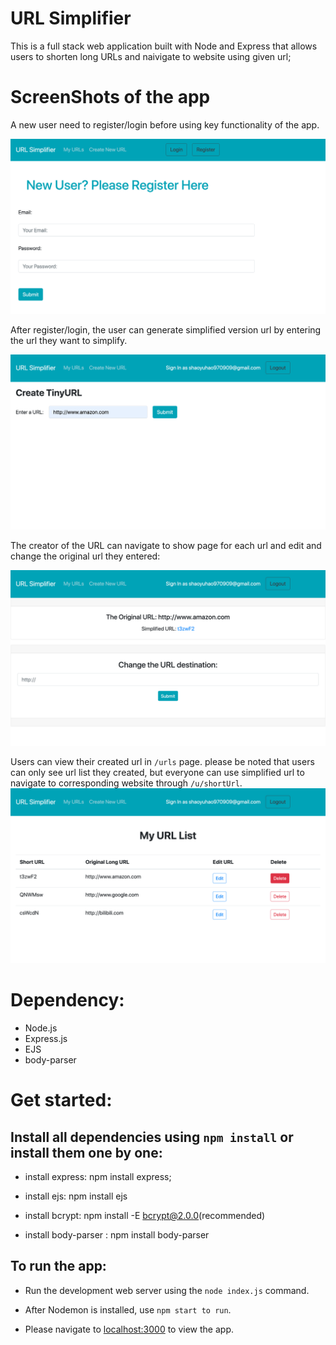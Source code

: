 # URL Simplifier

This is a full stack web application built with Node and Express that allows users to shorten long URLs and naivigate to website using given url;

# ScreenShots of the app

A new user need to register/login before using key functionality of the app.

![](https://github.com/97-Jeffrey/URL-Simplifier/blob/master/doc/Screen%20Shot%202021-04-02%20at%202.57.37%20PM.png?raw=true)

After register/login, the user can generate simplified version url by entering the url they want to simplify.

![](https://github.com/97-Jeffrey/URL-Simplifier/blob/master/doc/Screen%20Shot%202021-04-02%20at%202.58.13%20PM.png?raw=true)

The creator of the URL can navigate to show page for each url and edit and change the original url they entered:

![](https://github.com/97-Jeffrey/URL-Simplifier/blob/master/doc/Screen%20Shot%202021-04-02%20at%202.58.29%20PM.png?raw=true)

Users can view their created url in `/urls` page. please be noted that users can only see url list they created, but everyone can use simplified url to navigate to corresponding website through `/u/shortUrl`.
![](https://github.com/97-Jeffrey/URL-Simplifier/blob/master/doc/Screen%20Shot%202021-04-02%20at%202.59.27%20PM.png?raw=true)

# Dependency:

- Node.js
- Express.js
- EJS
- body-parser

# Get started:

## Install all dependencies using `npm install` or install them one by one:

- install express: npm install express;

- install ejs: npm install ejs

- install bcrypt: npm install -E bcrypt@2.0.0(recommended)

- install body-parser : npm install body-parser

## To run the app:

- Run the development web server using the `node index.js` command.

- After Nodemon is installed, use `npm start to run`.

- Please navigate to [localhost:3000](http://localhost:3000/) to view the app.
